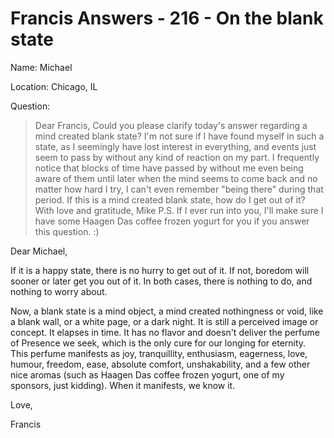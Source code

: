 # Francis Answers - 216 - On the blank state

Name: Michael

Location: Chicago, IL

Question:

>Dear Francis, Could you please clarify today's answer regarding a mind created blank state? I'm not sure if I have found myself in such a state, as I seemingly have lost interest in everything, and events just seem to pass by without any kind of reaction on my part. I frequently notice that blocks of time have passed by without me even being aware of them until later when the mind seems to come back and no matter how hard I try, I can't even remember "being there" during that period. If this is a mind created blank state, how do I get out of it? With love and gratitude, Mike P.S. If I ever run into you, I'll make sure I have some Haagen Das coffee frozen yogurt for you if you answer this question. :)

Dear Michael,

If it is a happy state, there is no hurry to get out of it. If not, boredom will sooner or later get you out of it. In both cases, there is nothing to do, and nothing to worry about.

Now, a blank state is a mind object, a mind created nothingness or void, like a blank wall, or a white page, or a dark night. It is still a perceived image or concept. It elapses in time. It has no flavor and doesn't deliver the perfume of Presence we seek, which is the only cure for our longing for eternity. This perfume manifests as joy, tranquillity, enthusiasm, eagerness, love, humour, freedom, ease, absolute comfort, unshakability, and a few other nice aromas (such as Haagen Das coffee frozen yogurt, one of my sponsors, just kidding). When it manifests, we know it.

Love,

Francis

